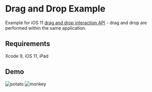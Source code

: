 # Drag and Drop Example
Example for iOS 11 [drag and drop interaction API](https://developer.apple.com/documentation/uikit/drag_and_drop) - drag and drop are performed within the same application.

## Requirements
Xcode 9, iOS 11, iPad

## Demo

![potato](https://user-images.githubusercontent.com/4039445/27004998-eb8892d0-4e14-11e7-97bd-c8c7cb2943df.gif)
![monkey](https://user-images.githubusercontent.com/4039445/27004997-eb847ca4-4e14-11e7-8008-dff13528b9d3.gif)
